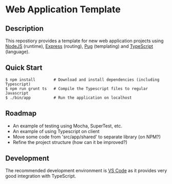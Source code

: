 Web Application Template
========================

Description
-----------
This repostiory provides a template for new web application projects
using [NodeJS](https://nodejs.org) (runtime), [Express](https://expressjs.com/) (routing),
[Pug](https://pugjs.org) (templating) and [TypeScript](https://www.typescriptlang.org/) (language).


Quick Start
-----------
```
$ npm install        # Download and install dependencies (including Typescript)
$ npm run grunt ts   # Compile the Typescript files to regular Javascript
$ ./bin/app          # Run the application on localhost
```


Roadmap
-------
* An example of testing using Mocha, SuperTest, etc.
* An example of using Typescript on client
* Move some code from 'src/app/shared' to separate library (on NPM?)
* Refine the project structure (how can it be improved?)


Development
-----------
The recommended development environment is [VS Code](https://code.visualstudio.com/)
as it provides very good integration with TypeScript.
